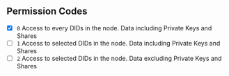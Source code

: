 ## Permission Codes

- [x] `0` Access to every DIDs in the node. Data including Private Keys and Shares
- [ ] `1` Access to selected DIDs in the node. Data including Private Keys and Shares
- [ ] `2` Access to selected DIDs in the node. Data excluding Private Keys and Shares
